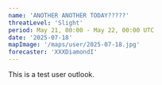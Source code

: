 ```yaml
---
name: 'ANOTHER ANOTHER TODAY?????'
threatLevel: 'Slight'
period: May 21, 00:00 - May 22, 00:00 UTC
date: '2025-07-18'
mapImage: '/maps/user/2025-07-18.jpg'
forecaster: 'XXXDiamondI'
---
```


This is a test user outlook.